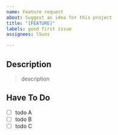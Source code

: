 ```yaml
---
name: Feature request
about: Suggest an idea for this project
title: "[FEATURE]"
labels: good first issue
assignees: lSuns

---
```


## Description

>description

## Have To Do

- [ ] todo A
- [ ] todo B
- [ ] todo C
